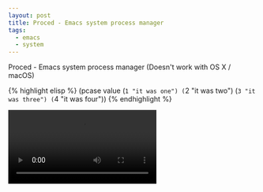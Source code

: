 ```yaml
---
layout: post
title: Proced - Emacs system process manager
tags:
  - emacs
  - system
---
```


Proced - Emacs system process manager (Doesn't work with OS X / macOS)

{% highlight elisp %}
(pcase value
  (`1 "it was one")
  (`2 "it was two")
  (`3 "it was three")
  (`4 "it was four"))
{% endhighlight %}

<video controls autoplay>
  <source src="/public/videos/761386573162086400.mp4" type="video/mp4">
    Sorry your browser does not support the video tag, maybe time to upgrade?
</video>
